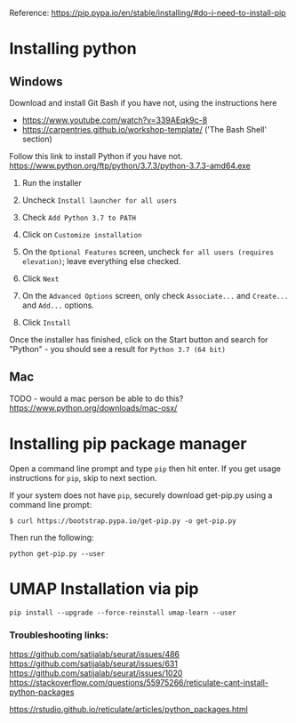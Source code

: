 Reference: https://pip.pypa.io/en/stable/installing/#do-i-need-to-install-pip

# Installing python

## Windows

Download and install Git Bash if you have not, using the instructions here

- https://www.youtube.com/watch?v=339AEqk9c-8
- https://carpentries.github.io/workshop-template/ ('The Bash Shell' section)

Follow this link to install Python if you have not. https://www.python.org/ftp/python/3.7.3/python-3.7.3-amd64.exe

1) Run the installer 

2) Uncheck `Install launcher for all users` 

3) Check `Add Python 3.7 to PATH` 

4) Click on `Customize installation`

5) On the `Optional Features` screen, uncheck `for all users (requires elevation)`; leave everything else checked.

6) Click `Next`

7) On the `Advanced Options` screen, only check `Associate...` and `Create...` and `Add...` options.

8) Click `Install`

Once the installer has finished, click on the Start button and search for "Python" - you should see a result for `Python 3.7 (64 bit)`

## Mac

TODO - would a mac person be able to do this?
https://www.python.org/downloads/mac-osx/

# Installing pip package manager

Open a command line prompt and type `pip` then hit enter. If you get usage instructions for `pip`, skip to next section.


If your system does not have `pip`, securely download get-pip.py using a command line prompt:

`$ curl https://bootstrap.pypa.io/get-pip.py -o get-pip.py`

Then run the following:

`python get-pip.py --user`

# UMAP Installation via pip 

```
pip install --upgrade --force-reinstall umap-learn --user
```

### Troubleshooting links:

https://github.com/satijalab/seurat/issues/486
https://github.com/satijalab/seurat/issues/631
https://github.com/satijalab/seurat/issues/1020
https://stackoverflow.com/questions/55975266/reticulate-cant-install-python-packages

https://rstudio.github.io/reticulate/articles/python_packages.html


